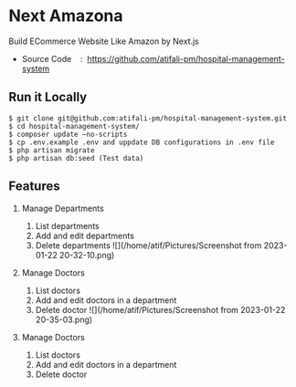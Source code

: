 # Next Amazona
Build ECommerce Website Like Amazon by Next.js
 - Source Code    :  https://github.com/atifali-pm/hospital-management-system

## Run it Locally
```
$ git clone git@github.com:atifali-pm/hospital-management-system.git
$ cd hospital-management-system/
$ composer update –no-scripts
$ cp .env.example .env and uppdate DB configurations in .env file
$ php artisan migrate
$ php artisan db:seed (Test data)
```

## Features
1. Manage Departments
   1. List departments
   2. Add and edit departments
   3. Delete departments
![](/home/atif/Pictures/Screenshot from 2023-01-22 20-32-10.png)

2. Manage Doctors
    1. List doctors
    2. Add and edit doctors in a department
    3. Delete doctor
![](/home/atif/Pictures/Screenshot from 2023-01-22 20-35-03.png)

2. Manage Doctors
    1. List doctors
    2. Add and edit doctors in a department
    3. Delete doctor
 
 
